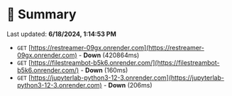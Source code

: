 # 📖 Summary
Last updated: **6/18/2024, 1:14:53 PM**

- `GET` [https://restreamer-09gx.onrender.com](https://restreamer-09gx.onrender.com) - **Down** (420864ms)
- `GET` [https://filestreambot-b5k6.onrender.com/](https://filestreambot-b5k6.onrender.com/) - **Down** (160ms)
- `GET` [https://jupyterlab-python3-12-3.onrender.com](https://jupyterlab-python3-12-3.onrender.com) - **Down** (206ms)
